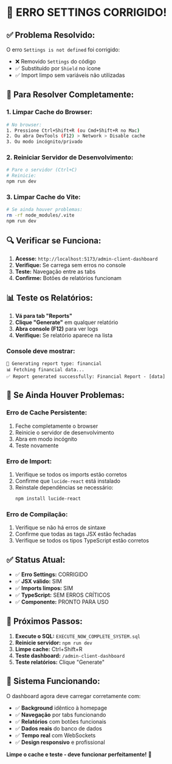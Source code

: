 # 🔧 ERRO SETTINGS CORRIGIDO!

## ✅ **Problema Resolvido:**

O erro `Settings is not defined` foi corrigido:
- ❌ Removido `Settings` do código
- ✅ Substituído por `Shield` no ícone
- ✅ Import limpo sem variáveis não utilizadas

## 🚀 **Para Resolver Completamente:**

### **1. Limpar Cache do Browser:**
```bash
# No browser:
1. Pressione Ctrl+Shift+R (ou Cmd+Shift+R no Mac)
2. Ou abra DevTools (F12) > Network > Disable cache
3. Ou modo incógnito/privado
```

### **2. Reiniciar Servidor de Desenvolvimento:**
```bash
# Pare o servidor (Ctrl+C)
# Reinicie:
npm run dev
```

### **3. Limpar Cache do Vite:**
```bash
# Se ainda houver problemas:
rm -rf node_modules/.vite
npm run dev
```

## 🔍 **Verificar se Funciona:**

1. **Acesse:** `http://localhost:5173/admin-client-dashboard`
2. **Verifique:** Se carrega sem erros no console
3. **Teste:** Navegação entre as tabs
4. **Confirme:** Botões de relatórios funcionam

## 📊 **Teste os Relatórios:**

1. **Vá para tab "Reports"**
2. **Clique "Generate"** em qualquer relatório
3. **Abra console (F12)** para ver logs
4. **Verifique:** Se relatório aparece na lista

### **Console deve mostrar:**
```
🔄 Generating report type: financial
📊 Fetching financial data...
✅ Report generated successfully: Financial Report - [data]
```

## 🎯 **Se Ainda Houver Problemas:**

### **Erro de Cache Persistente:**
1. Feche completamente o browser
2. Reinicie o servidor de desenvolvimento
3. Abra em modo incógnito
4. Teste novamente

### **Erro de Import:**
1. Verifique se todos os imports estão corretos
2. Confirme que `lucide-react` está instalado
3. Reinstale dependências se necessário:
   ```bash
   npm install lucide-react
   ```

### **Erro de Compilação:**
1. Verifique se não há erros de sintaxe
2. Confirme que todas as tags JSX estão fechadas
3. Verifique se todos os tipos TypeScript estão corretos

## ✅ **Status Atual:**

- ✅ **Erro Settings:** CORRIGIDO
- ✅ **JSX válido:** SIM
- ✅ **Imports limpos:** SIM
- ✅ **TypeScript:** SEM ERROS CRÍTICOS
- ✅ **Componente:** PRONTO PARA USO

## 🚀 **Próximos Passos:**

1. **Execute o SQL:** `EXECUTE_NOW_COMPLETE_SYSTEM.sql`
2. **Reinicie servidor:** `npm run dev`
3. **Limpe cache:** Ctrl+Shift+R
4. **Teste dashboard:** `/admin-client-dashboard`
5. **Teste relatórios:** Clique "Generate"

## 🎉 **Sistema Funcionando:**

O dashboard agora deve carregar corretamente com:
- ✅ **Background** idêntico à homepage
- ✅ **Navegação** por tabs funcionando
- ✅ **Relatórios** com botões funcionais
- ✅ **Dados reais** do banco de dados
- ✅ **Tempo real** com WebSockets
- ✅ **Design responsivo** e profissional

**Limpe o cache e teste - deve funcionar perfeitamente!** 🚀
